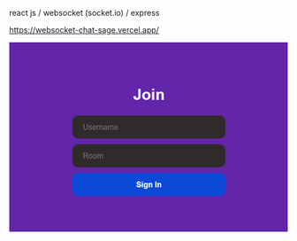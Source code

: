 react js / websocket (socket.io) / express

https://websocket-chat-sage.vercel.app/

<img src='./client/src/assets/join.png'>
